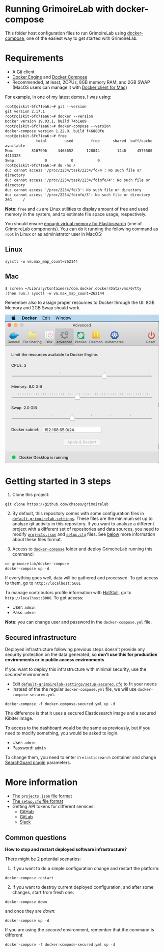 # Running GrimoireLab with docker-compose

This folder host configuration files to run GrimoireLab using 
[docker-compose](https://docs.docker.com/compose/), one of the 
easiest way to get started with GrimoireLab.

# Requirements

* A [Git](https://git-scm.com/) client
* [Docker Engine](https://docs.docker.com/install/) and [Docker Compose](https://docs.docker.com/compose/install/)
* Recommended, at least, 2CPUs, 8GB memory RAM, and 2GB SWAP (MacOS users can manage it with [Docker client for Mac](https://hub.docker.com/editions/community/docker-ce-desktop-mac))

For example, in one of my latest demos, I was using:
```console
root@qiskit-6fc71ea6:~# git --version
git version 2.17.1
root@qiskit-6fc71ea6:~# docker --version
Docker version 19.03.1, build 74b1e89
root@qiskit-6fc71ea6:~# docker-compose --version
docker-compose version 1.22.0, build f46880fe
root@qiskit-6fc71ea6:~# free
              total        used        free      shared  buff/cache   available
Mem:        8167996     3463652      128844        1440     4575500     4413328
Swap:             0           0           0
root@qiskit-6fc71ea6:~# du -hs /
du: cannot access '/proc/2234/task/2234/fd/4': No such file or directory
du: cannot access '/proc/2234/task/2234/fdinfo/4': No such file or directory
du: cannot access '/proc/2234/fd/3': No such file or directory
du: cannot access '/proc/2234/fdinfo/3': No such file or directory
26G     /
```
**Note**: `free` and `du` are Linux utilities to display amount of free and used 
memory in the system, and to estimate file space usage, respectively.

You should ensure [enough virtual memory for Elasticsearch](https://www.elastic.co/guide/en/elasticsearch/reference/current/vm-max-map-count.html) 
(one of GrimoireLab components). You can do it running the following command as `root` in Linux or as administrator user in MacOS:

## Linux
```console
sysctl -w vm.max_map_count=262144
```

## Mac
```
$ screen ~/Library/Containers/com.docker.docker/Data/vms/0/tty
(then run:) sysctl -w vm.max_map_count=262144
```

Remember also to assign proper resources to Docker through the UI. 8GB Memory and 2GB Swap should work.

![](./mac-docker-configuration.png)

# Getting started in 3 steps

1. Clone this project:
```console
git clone https://github.com/chaoss/grimoirelab
```

2. By default, this repository comes with some configuration files in [`default-grimoirelab-settings`](../default-grimoirelab-settings).
These files are the minimum set up to analyze git activity in this repository. If you want to analyze a different project with a different
set of repositories and data sources, you need to modify [`projects.json`](../default-grimoirelab-settings/projects.json) and
[`setup.cfg`](../default-grimoirelab-settings/setup.cfg) files. See [below](#more-information) more information about these files format.

3. Access to [`docker-compose`](./) folder and deploy GrimoireLab running this command:
```console
cd grimoirelab/docker-compose
docker-compose up -d
```

If everything goes well, data will be gathered and processed. To get access to
them, go to `http://localhost:5601`

To manage contributors profile information with [HatStall](https://github.com/chaoss/grimoirelab-hatstall),
go to `http://localhost:8000`. To get access:
* User: `admin`
* Pass: `admin`

**Note**: you can change user and password in the `docker-compose.yml` file.

## Secured infrastructure

Deployed infrastructure following previous steps doesn't provide any security protection
on the data generated, so **don't use this for production environments or in public access environments**.

If you want to deploy this infrastructure with minimal security, use the *secured*
environment: 
* Edit [`default-grimoirelab-settings/setup-secured.cfg`](../default-grimoirelab-settings/setup-secured.cfg) to fit your needs
* Instead of the the regular `docker-compose.yml` file, we will use `docker-compose-secured.yml`:
```console
docker-compose -f docker-compose-secured.yml up -d
```

The difference is that it uses a secured Elasticsearch image and a secured Kibiter image.

To access to the dashboard would be the same as previously, but if you need to modify something, you would be 
asked to login.
* User: `admin`
* Password: `admin`

To change them, you need to enter in `elasticsearch` container and change [SearchGuard plugin](https://search-guard.com/) parameters.

# More information

* [The `projects.json` file format](https://github.com/chaoss/grimoirelab-sirmordred#projectsjson-)
* [The `setup.cfg` file format](https://github.com/chaoss/grimoirelab-sirmordred#setupcfg-)
* Getting API tokens for different services:
  * [GitHub](https://help.github.com/en/articles/creating-a-personal-access-token-for-the-command-line)
  * [GitLab](https://docs.gitlab.com/ee/user/profile/personal_access_tokens.html)
  * [Slack](https://get.slack.help/hc/en-us/articles/215770388-Create-and-regenerate-API-tokens)

## Common questions

**How to stop and restart deployed software infrastructure?**

There might be 2 potential scenarios:

1. If you want to do a simple configuration change and restart the platform:
```console
docker-compose restart
```
2. If you want to destroy current deployed configuration, and after some changes,
start from fresh one:
```console
docker-compose down
```
and once they are *down*:
```console
docker-compose up -d
```

If you are using the *secured* environment, remember that the command is different:
```console
docker-compose -f docker-compose-secured.yml up -d
```
